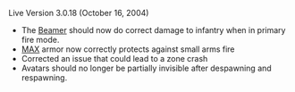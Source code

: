 Live Version 3.0.18 (October 16, 2004)

- The [Beamer](Beamer.md) should now do correct damage to infantry when in
  primary fire mode.
- [MAX](../items/Mechanized_Assault_Exo-Suit.md) armor now correctly protects
  against small arms fire
- Corrected an issue that could lead to a zone crash
- Avatars should no longer be partially invisible after despawning and
  respawning.

<!--[category:Patches](category:Patches.md)-->
